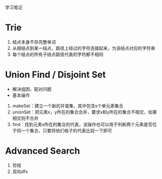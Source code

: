 学习笔记

# Trie
1. 结点本身不存完整单词
2. 从根结点到某一结点，路径上经过的字符连接起来，为该结点对应的字符串
3. 每个结点的所有子结点路径代表的字符都不相同

# Union Find / Disjoint Set
- 解决组团，配对问题
- 基本操作
1. makeSet：建立一个新的并查集，其中包含s个单元素集合
2. unionSet：把元素x，y所在的集合合并，要求x和y所在的集合不相交，如果相交则不合并
3. find：找到元素x所在的集合的代表，该操作也可以用于判断两个元素是否位于同一个集合，只要将他们格子的代表比较一下即可

# Advanced Search
1. 剪枝
2. 双向dfs

